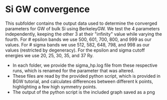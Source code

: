 # Si GW convergence
This subfolder contains the output data used to determine the converged parameters for GW of bulk Si using BerkeleyGW. We test the 4 parameters independently, keeping the other 3 at their "infinity" value while varying the fourth. For # epsilon bands we use 500, 601, 700, 800, and 999 as our values. For # sigma bands we use 512, 582, 648, 798, and 998 as our values (restricted by degeneracy). For the epsilon and sigma cutoff energies we use 20, 25, 30, 35, and 37 Ry.  

- In each folder, we provide the sigma\_hp.log file from these respective runs, which is renamed for the parameter that was altered. 
- These files are read by the provided python script, which is provided in BGW tutorial, and calculates differences between different k points, highlighting a few high symmetry points. 
- The output of the python script is the included graph saved as a png

